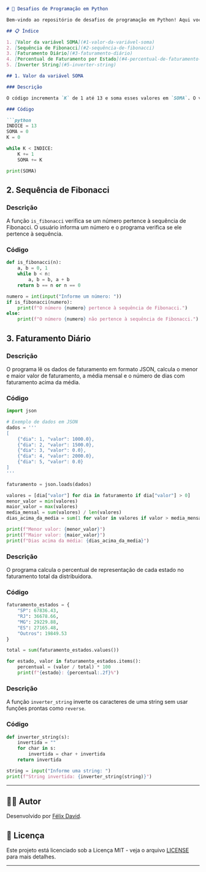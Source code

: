 ```markdown
# 🚀 Desafios de Programação em Python

Bem-vindo ao repositório de desafios de programação em Python! Aqui você encontrará soluções para uma série de problemas interessantes, cada um abordando um conceito específico de programação. Vamos explorar juntos! 🌟

## 📋 Índice

1. [Valor da variável SOMA](#1-valor-da-variável-soma)
2. [Sequência de Fibonacci](#2-sequência-de-fibonacci)
3. [Faturamento Diário](#3-faturamento-diário)
4. [Percentual de Faturamento por Estado](#4-percentual-de-faturamento-por-estado)
5. [Inverter String](#5-inverter-string)

## 1. Valor da variável SOMA

### Descrição

O código incrementa `K` de 1 até 13 e soma esses valores em `SOMA`. O valor final de `SOMA` será a soma dos números de 1 a 13, que é 91.

### Código

```python
INDICE = 13
SOMA = 0
K = 0

while K < INDICE:
    K += 1
    SOMA += K

print(SOMA)
```


## 2. Sequência de Fibonacci

### Descrição

A função `is_fibonacci` verifica se um número pertence à sequência de Fibonacci. O usuário informa um número e o programa verifica se ele pertence à sequência.

### Código

```python
def is_fibonacci(n):
    a, b = 0, 1
    while b < n:
        a, b = b, a + b
    return b == n or n == 0

numero = int(input("Informe um número: "))
if is_fibonacci(numero):
    print(f"O número {numero} pertence à sequência de Fibonacci.")
else:
    print(f"O número {numero} não pertence à sequência de Fibonacci.")
```


## 3. Faturamento Diário

### Descrição

O programa lê os dados de faturamento em formato JSON, calcula o menor e maior valor de faturamento, a média mensal e o número de dias com faturamento acima da média.

### Código

```python
import json

# Exemplo de dados em JSON
dados = '''
[
    {"dia": 1, "valor": 1000.0},
    {"dia": 2, "valor": 1500.0},
    {"dia": 3, "valor": 0.0},
    {"dia": 4, "valor": 2000.0},
    {"dia": 5, "valor": 0.0}
]
'''

faturamento = json.loads(dados)

valores = [dia["valor"] for dia in faturamento if dia["valor"] > 0]
menor_valor = min(valores)
maior_valor = max(valores)
media_mensal = sum(valores) / len(valores)
dias_acima_da_media = sum(1 for valor in valores if valor > media_mensal)

print(f"Menor valor: {menor_valor}")
print(f"Maior valor: {maior_valor}")
print(f"Dias acima da média: {dias_acima_da_media}")
```



### Descrição

O programa calcula o percentual de representação de cada estado no faturamento total da distribuidora.

### Código

```python
faturamento_estados = {
    "SP": 67836.43,
    "RJ": 36678.66,
    "MG": 29229.88,
    "ES": 27165.48,
    "Outros": 19849.53
}

total = sum(faturamento_estados.values())

for estado, valor in faturamento_estados.items():
    percentual = (valor / total) * 100
    print(f"{estado}: {percentual:.2f}%")
```


### Descrição

A função `inverter_string` inverte os caracteres de uma string sem usar funções prontas como `reverse`.

### Código

```python
def inverter_string(s):
    invertida = ""
    for char in s:
        invertida = char + invertida
    return invertida

string = input("Informe uma string: ")
print(f"String invertida: {inverter_string(string)}")
```


---

## 👨‍💻 Autor

Desenvolvido por [Félix David](https://github.com/felixdavidwebdev).

## 📄 Licença

Este projeto está licenciado sob a Licença MIT - veja o arquivo [LICENSE](LICENSE) para mais detalhes.

---


